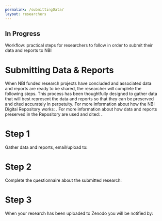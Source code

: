 ```yaml
---
permalink: /submittingData/
layout: researchers
---
```


## In Progress
Workflow: practical steps for researchers to follow in order to submit their data and reports to NBI

# Submitting Data & Reports
When NBI funded research projects have concluded and associated data and reports are ready to be shared, the researcher will complete the following steps. This process has been thoughtfully designed to gather data that will best represent the data and reports so that they can be preserved and cited accurately in perpetuity. For more information about how the NBI Digital Repository works:      . For more information about how data and reports preserved in the Repository are used and cited:     .

# Step 1
Gather data and reports, email/upload to: 

# Step 2
Complete the questionnaire about the submitted research:

# Step 3
When your research has been uploaded to Zenodo you will be notified by:

